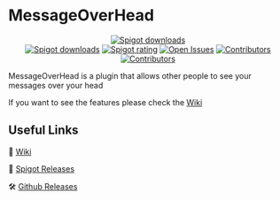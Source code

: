 # MessageOverHead

<p align="center">
 <a href="https://www.spigotmc.org/resources/100051/"><img src="https://www.spigotmc.org/data/resource_icons/100/100051.jpg?1645008410" alt="Spigot downloads"></a>
</br>
<a href="https://www.spigotmc.org/resources/100051/"><img src="https://img.shields.io/spiget/downloads/100051?label=Spigot%20downloads" alt="Spigot downloads"></a>
<a href="https://www.spigotmc.org/resources/100051/"><img src="https://img.shields.io/spiget/rating/100051?label=Spigot%20rating" alt="Spigot rating"></a>
<a href="https://github.com/TheDiVaZo/MessageOverHead/issues"><img src="https://img.shields.io/github/issues/TheDiVaZo/MessageOverHead" alt="Open Issues"></a>
 <a href="https://github.com/TheDiVaZo/MessageOverHead/graphs/contributors"><img src="https://img.shields.io/github/contributors/TheDiVaZo/MessageOverHead.svg" alt="Contributors"></a>
 </br>
 <a href="https://github.com/TheDiVaZo/MessageOverHead/releases"><img src="https://img.shields.io/github/v/release/TheDiVaZo/MessageOverHead" alt="Contributors"></a>
</p>

MessageOverHead is a plugin that allows other people to see your messages over your head

If you want to see the features please check the [Wiki](https://github.com/TheDiVaZo/MessageOverHead/wiki)

## Useful Links

🔘 [Wiki](https://github.com/TheDiVaZo/MessageOverHead/wiki)

📁 [Spigot Releases](https://www.spigotmc.org/resources/messageoverhead-pop-up-messages-above-your-head-1-12-1-19.100051/)

🛠️ [Github Releases](https://github.com/TheDiVaZo/MessageOverHead/releases)
